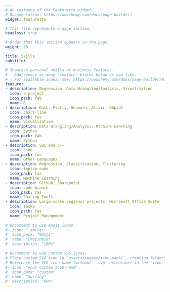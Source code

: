 ```yaml
---
# An instance of the Featurette widget.
# Documentation: https://wowchemy.com/docs/page-builder/
widget: featurette

# This file represents a page section.
headless: true

# Order that this section appears on the page.
weight: 30

title: Skills
subtitle:

# Showcase personal skills or business features.
# - Add/remove as many `feature` blocks below as you like.
# - For available icons, see: https://wowchemy.com/docs/page-builder/#icons
feature:
- description: Regression, Data Wrangling/Analysis, Visualization
  icon: r-project
  icon_pack: fab
  name: R
- description: Dash, Plotly, Seaborn, Altair, GGplot
  icon: chart-line
  icon_pack: fas
  name: Visualization
- description: Data Wrangling/Analysis, Machine Learning
  icon: python
  icon_pack: fab
  name: Python
- description: SQL and C++
  icon: code
  icon_pack: fas
  name: Other Languages
- description: Regression, Classification, Clustering
  icon: laptop-code
  icon_pack: fas
  name: Machine Learning
- description: Github, Sharepoint
  icon: code-branch
  icon_pack: fas
  name: Sharing Tools
- description: Large-scale regional projects, Microsoft Office Suite
  icon: tasks
  icon_pack: fas
  name: Project Management
  
# Uncomment to use emoji icons.
#- icon: ":smile:"
#  icon_pack: "emoji"
#  name: "Emojiness"
#  description: "100%"  

# Uncomment to use custom SVG icons.
# Place custom SVG icon in `assets/images/icon-pack/`, creating folders if necessary.
# Reference the SVG icon name (without `.svg` extension) in the `icon` field.
#- icon: "your-custom-icon-name"
#  icon_pack: "custom"
#  name: "Surfing"
#  description: "90%"
---
```


